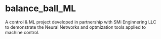 # balance_ball_ML
A control &amp; ML project developed in partnership with SMi Enginnering LLC to demonstrate the Neural Networks and optmization tools applied to machine control.
